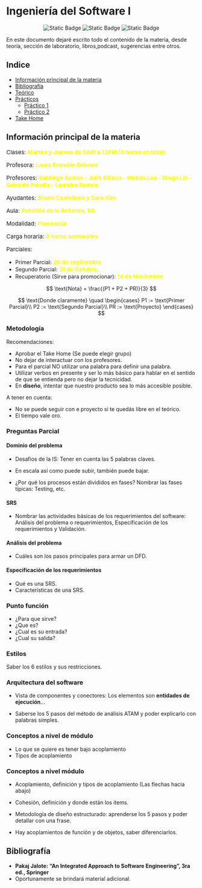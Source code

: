# Ingeniería del Software I


<p align="center"><img alt="Static Badge" src="https://img.shields.io/badge/LIVE-27ae60?style=for-the-badge">
<img alt="Static Badge" src="https://img.shields.io/badge/PRETTY-%238e44ad?style=for-the-badge">
<img alt="Static Badge" src="https://img.shields.io/badge/respect-%23e74c3c?style=for-the-badge">

</p>

En este documento dejaré escrito todo el contenido de la materia, desde teoría, sección de laboratorio, libros,podcast, sugerencias entre otros.

## Indice
* [Información principal de la materia](#información-principal-de-la-materia)
* [Bibliografía](#bibliografía)
* [Teórico](Resumen.md)
* [Prácticos](https://drive.google.com/drive/folders/14C9eILG6zNPhYipBI9z_8SBe50iJTXCG?usp=sharing)
  - [Práctico 1](https://docs.google.com/document/d/1C6W_nufv8FbT3c3O4J7KEj57NOGdsmMtjrCqyOhrDfc/edit?usp=sharing)
  - [Práctico 2](https://docs.google.com/document/d/1Wv4i-r32ecbHBLn_eIJP1ADHPT6jvH0PxpIJnSuhw0g/edit?usp=sharing)
* [Take Home](Take%20Home.md)

## Información principal de la materia

<p align="left" style="font-size:15px;">Clases: <strong style="font-size:15px; color: yellow;">Martes y Jueves de 9AM a 13PM (4 horas en total)</strong></p>

<p align="left" style="font-size:15px;">Profesora: <strong style="font-size:15px; color:yellow;">Laura Brandán Briones</strong></p>

<p align="left" style="font-size:15px;">Profesores: <strong style="font-size:15px; color:yellow;">Santiago Ávalos - Julio Bianco - Matías Lee - Diego Lis - Gonzalo Peralta - Leandro Ramos</strong></p>

<p align="left" style="font-size:15px;">Ayudantes: <strong style="font-size:15px; color:yellow;">Bruno Castellano y Sara Kim</strong></p>

<p align="left" style="font-size:15px;">Aula: <strong style="font-size:15px; color:yellow;">Pabellón de la Reforma, R6.</strong></p>


<p align="left" style="font-size:15px;">Modalidad: <strong style="font-size:15px; color:yellow;">Presencial</strong></p>

<p align="left" style="font-size:15px;">Carga horaria: <strong style="font-size:15px; color:yellow;">8 horas semanales</strong></p>

<p align="left" style="font-size:15px;">Parciales:<ul>
        <li>Primer Parcial: <strong style="font-size:15px; color:yellow;">26 de septiembre</strong></li>
        <li>Segundo Parcial: <strong style="font-size:15px; color:yellow;">31 de Octubre.</strong></li>
        <li>Recuperatorio (Sirve para promocionar): <strong style="font-size:15px; color:yellow;">14 de Noviembre</strong></li>
        </ul>
</p>

$$
\text{Nota} = \frac{(P1 + P2 + PR)}{3}
$$

$$
\text{Donde claramente} \quad
\begin{cases}
P1 := \text{Primer Parcial}\\
P2 := \text{Segundo Parcial}\\
PR := \text{Proyecto}
\end{cases}
$$

### Metodología

Recomendaciones: 
- Aprobar el Take Home (Se puede elegir grupo)
- No dejar de interactuar con los profesores.
- Para el parcial NO utilizar una palabra para definir una palabra.
- Utilizar verbos en presente y ser lo más básico para hablar en el sentido de que se entienda pero no dejar la tecnicidad.
- En **diseño**, intentar que nuestro producto sea lo más accesible posible.


A tener en cuenta:
- No se puede seguir con e proyecto si te quedás libre en el teórico.
- El tiempo vale oro.

### Preguntas Parcial

#### Dominio del problema

 - Desafios de la IS: Tener en cuenta las 5 palabras claves. 

 - En escala así como puede subir, también puede bajar.

 - ¿Por qué los procesos están divididos en fases? Nombrar las fases típicas: Testing, etc.

#### SRS
 - Nombrar las actividades básicas de los requerimientos del software: Análisis del problema o requerimientos, Especificación de los requerimientos y Validación.

#### Análisis del problema
 - Cuáles son los pasos principales para armar un DFD.

#### Especificación de los requerimientos
- Qué es una SRS.
- Características de una SRS.

### Punto función
- ¿Para que sirve? 
- ¿Que es?
- ¿Cual es su entrada?
- ¿Cual su salida?

### Estilos
Saber los 6 estilos y sus restricciones.

### Arquitectura del software
- Vista de componentes y conectores: Los elementos son **entidades de ejecución**...

- Saberse los 5 pasos del método de análisis ATAM y poder explicarlo con palabras simples.

### Conceptos a nivel de módulo
- Lo que se quiere es tener bajo acoplamiento
- Tipos de acoplamiento


### Conceptos a nivel módulo
- Acoplamiento, definición y tipos de acoplamiento (Las flechas hacia abajo)
- Cohesión, definición y  donde están los items.


- Metodología de diseño estructurado: aprenderse los 5 pasos y poder detallar con una frase.

- Hay acoplamientos de función y de objetos, saber diferenciarlos.
## Bibliografía

- **Pakaj Jalote: “An Integrated Approach to Software Engineering”, 3ra ed., Springer**
- Oportunamente se brindará material adicional.
